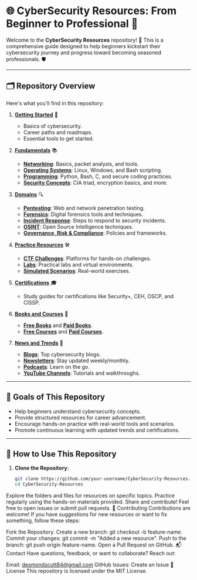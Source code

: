 # 🌐 CyberSecurity Resources: From Beginner to Professional 🚀

Welcome to the **CyberSecurity Resources** repository! 🎉 This is a comprehensive guide designed to help beginners kickstart their cybersecurity journey and progress toward becoming seasoned professionals. 🛡️

---

## 🗂️ Repository Overview

Here's what you'll find in this repository:

1. **[Getting Started](Cybersecurity-Resources/Getting-Started)** 🌟
   - Basics of cybersecurity.
   - Career paths and roadmaps.
   - Essential tools to get started.

2. **[Fundamentals](./Fundamentals)** 📚
   - **[Networking](./Fundamentals/Networking)**: Basics, packet analysis, and tools.
   - **[Operating Systems](./Fundamentals/Operating-Systems)**: Linux, Windows, and Bash scripting.
   - **[Programming](./Fundamentals/Programming)**: Python, Bash, C, and secure coding practices.
   - **[Security Concepts](./Fundamentals/Security-Concepts)**: CIA triad, encryption basics, and more.

3. **[Domains](./Domains)** 🔍
   - **[Pentesting](./Domains/Pentesting)**: Web and network penetration testing.
   - **[Forensics](./Domains/Forensics)**: Digital forensics tools and techniques.
   - **[Incident Response](./Domains/Incident-Response)**: Steps to respond to security incidents.
   - **[OSINT](./Domains/OSINT)**: Open Source Intelligence techniques.
   - **[Governance, Risk & Compliance](./Domains/Governance-Risk-Compliance)**: Policies and frameworks.

4. **[Practice Resources](./Practice-Resources)** 🛠️
   - **[CTF Challenges](./Practice-Resources/CTF-Challenges)**: Platforms for hands-on challenges.
   - **[Labs](./Practice-Resources/Labs)**: Practical labs and virtual environments.
   - **[Simulated Scenarios](./Practice-Resources/Simulated-Scenarios)**: Real-world exercises.

5. **[Certifications](./Certifications)** 🎓
   - Study guides for certifications like Security+, CEH, OSCP, and CISSP.

6. **[Books and Courses](./Books-and-Courses)** 📖
   - **[Free Books](./Books-and-Courses/Free-Books)** and **[Paid Books](./Books-and-Courses/Paid-Books)**.
   - **[Free Courses](./Books-and-Courses/Free-Courses)** and **[Paid Courses](./Books-and-Courses/Paid-Courses)**.

7. **[News and Trends](./News-and-Trends)** 📰
   - **[Blogs](./News-and-Trends/Blogs)**: Top cybersecurity blogs.
   - **[Newsletters](./News-and-Trends/Newsletters)**: Stay updated weekly/monthly.
   - **[Podcasts](./News-and-Trends/Podcasts)**: Learn on the go.
   - **[YouTube Channels](./News-and-Trends/YouTube-Channels)**: Tutorials and walkthroughs.

---

## 🎯 Goals of This Repository

- Help beginners understand cybersecurity concepts.
- Provide structured resources for career advancement.
- Encourage hands-on practice with real-world tools and scenarios.
- Promote continuous learning with updated trends and certifications.

---

## 🌟 How to Use This Repository

1. **Clone the Repository**:
   ```bash
   git clone https://github.com/your-username/CyberSecurity-Resources.git
   cd CyberSecurity-Resources

Explore the folders and files for resources on specific topics.
Practice regularly using the hands-on materials provided.
Share and contribute! Feel free to open issues or submit pull requests.
🤝 Contributing
Contributions are welcome! If you have suggestions for new resources or want to fix something, follow these steps:

Fork the Repository.
Create a new branch: git checkout -b feature-name.
Commit your changes: git commit -m "Added a new resource".
Push to the branch: git push origin feature-name.
Open a Pull Request on GitHub.
📬 Contact
Have questions, feedback, or want to collaborate? Reach out:

Email: desmondscutt84@gmail.com
GitHub Issues: Create an Issue
📜 License
This repository is licensed under the MIT License.


